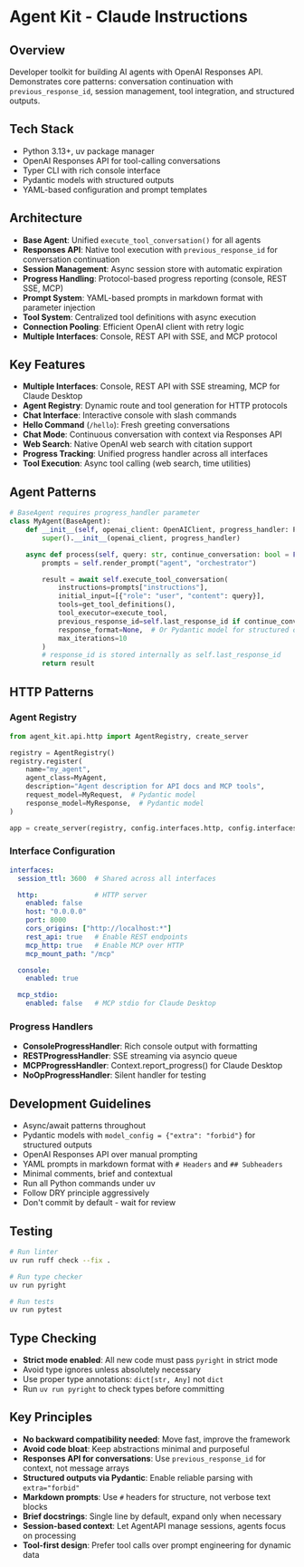 # Agent Kit - Claude Instructions

## Overview
Developer toolkit for building AI agents with OpenAI Responses API. Demonstrates core patterns: conversation continuation with `previous_response_id`, session management, tool integration, and structured outputs.

## Tech Stack
- Python 3.13+, uv package manager
- OpenAI Responses API for tool-calling conversations
- Typer CLI with rich console interface
- Pydantic models with structured outputs
- YAML-based configuration and prompt templates

## Architecture
- **Base Agent**: Unified `execute_tool_conversation()` for all agents
- **Responses API**: Native tool execution with `previous_response_id` for conversation continuation
- **Session Management**: Async session store with automatic expiration
- **Progress Handling**: Protocol-based progress reporting (console, REST SSE, MCP)
- **Prompt System**: YAML-based prompts in markdown format with parameter injection
- **Tool System**: Centralized tool definitions with async execution
- **Connection Pooling**: Efficient OpenAI client with retry logic
- **Multiple Interfaces**: Console, REST API with SSE, and MCP protocol

## Key Features
- **Multiple Interfaces**: Console, REST API with SSE streaming, MCP for Claude Desktop
- **Agent Registry**: Dynamic route and tool generation for HTTP protocols
- **Chat Interface**: Interactive console with slash commands
- **Hello Command** (`/hello`): Fresh greeting conversations
- **Chat Mode**: Continuous conversation with context via Responses API
- **Web Search**: Native OpenAI web search with citation support
- **Progress Tracking**: Unified progress handler across all interfaces
- **Tool Execution**: Async tool calling (web search, time utilities)

## Agent Patterns
```python
# BaseAgent requires progress_handler parameter
class MyAgent(BaseAgent):
    def __init__(self, openai_client: OpenAIClient, progress_handler: ProgressHandler):
        super().__init__(openai_client, progress_handler)

    async def process(self, query: str, continue_conversation: bool = False) -> str:
        prompts = self.render_prompt("agent", "orchestrator")

        result = await self.execute_tool_conversation(
            instructions=prompts["instructions"],
            initial_input=[{"role": "user", "content": query}],
            tools=get_tool_definitions(),
            tool_executor=execute_tool,
            previous_response_id=self.last_response_id if continue_conversation else None,
            response_format=None,  # Or Pydantic model for structured output
            max_iterations=10
        )
        # response_id is stored internally as self.last_response_id
        return result
```

## HTTP Patterns

### Agent Registry
```python
from agent_kit.api.http import AgentRegistry, create_server

registry = AgentRegistry()
registry.register(
    name="my_agent",
    agent_class=MyAgent,
    description="Agent description for API docs and MCP tools",
    request_model=MyRequest,  # Pydantic model
    response_model=MyResponse,  # Pydantic model
)

app = create_server(registry, config.interfaces.http, config.interfaces.session_ttl)
```

### Interface Configuration
```yaml
interfaces:
  session_ttl: 3600  # Shared across all interfaces

  http:              # HTTP server
    enabled: false
    host: "0.0.0.0"
    port: 8000
    cors_origins: ["http://localhost:*"]
    rest_api: true   # Enable REST endpoints
    mcp_http: true   # Enable MCP over HTTP
    mcp_mount_path: "/mcp"

  console:
    enabled: true

  mcp_stdio:
    enabled: false   # MCP stdio for Claude Desktop
```

### Progress Handlers
- **ConsoleProgressHandler**: Rich console output with formatting
- **RESTProgressHandler**: SSE streaming via asyncio queue
- **MCPProgressHandler**: Context.report_progress() for Claude Desktop
- **NoOpProgressHandler**: Silent handler for testing

## Development Guidelines
- Async/await patterns throughout
- Pydantic models with `model_config = {"extra": "forbid"}` for structured outputs
- OpenAI Responses API over manual prompting
- YAML prompts in markdown format with `# Headers` and `## Subheaders`
- Minimal comments, brief and contextual
- Run all Python commands under uv
- Follow DRY principle aggressively
- Don't commit by default - wait for review

## Testing
```bash
# Run linter
uv run ruff check --fix .

# Run type checker
uv run pyright

# Run tests
uv run pytest
```

## Type Checking
- **Strict mode enabled**: All new code must pass `pyright` in strict mode
- Avoid type ignores unless absolutely necessary
- Use proper type annotations: `dict[str, Any]` not `dict`
- Run `uv run pyright` to check types before committing

## Key Principles
- **No backward compatibility needed**: Move fast, improve the framework
- **Avoid code bloat**: Keep abstractions minimal and purposeful
- **Responses API for conversations**: Use `previous_response_id` for context, not message arrays
- **Structured outputs via Pydantic**: Enable reliable parsing with `extra="forbid"`
- **Markdown prompts**: Use `#` headers for structure, not verbose text blocks
- **Brief docstrings**: Single line by default, expand only when necessary
- **Session-based context**: Let AgentAPI manage sessions, agents focus on processing
- **Tool-first design**: Prefer tool calls over prompt engineering for dynamic data
